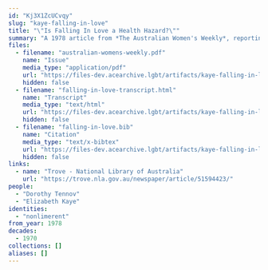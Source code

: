 ```yaml
---
id: "Kj3X1ZcUCvqy"
slug: "kaye-falling-in-love"
title: "\"Is Falling In Love a Health Hazard?\""
summary: "A 1978 article from *The Australian Women's Weekly*, reporting on Dorothy Tennov's research into limerence and non-limerence."
files:
  - filename: "australian-womens-weekly.pdf"
    name: "Issue"
    media_type: "application/pdf"
    url: "https://files-dev.acearchive.lgbt/artifacts/kaye-falling-in-love/australian-womens-weekly.pdf"
    hidden: false
  - filename: "falling-in-love-transcript.html"
    name: "Transcript"
    media_type: "text/html"
    url: "https://files-dev.acearchive.lgbt/artifacts/kaye-falling-in-love/falling-in-love-transcript.html"
    hidden: false
  - filename: "falling-in-love.bib"
    name: "Citation"
    media_type: "text/x-bibtex"
    url: "https://files-dev.acearchive.lgbt/artifacts/kaye-falling-in-love/falling-in-love.bib"
    hidden: false
links:
  - name: "Trove - National Library of Australia"
    url: "https://trove.nla.gov.au/newspaper/article/51594423/"
people:
  - "Dorothy Tennov"
  - "Elizabeth Kaye"
identities:
  - "nonlimerent"
from_year: 1978
decades:
  - 1970
collections: []
aliases: []
---
```

